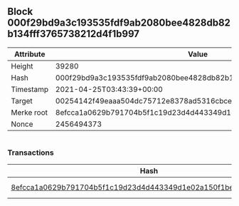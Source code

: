 ## Block 000f29bd9a3c193535fdf9ab2080bee4828db82b134fff3765738212d4f1b997

Attribute | Value
--- | ---
Height | 39280
Hash | 000f29bd9a3c193535fdf9ab2080bee4828db82b134fff3765738212d4f1b997
Timestamp | 2021-04-25T03:43:39+00:00
Target | 00254142f49eaaa504dc75712e8378ad5316cbcead634704b3734b6271167cc4
Merke root | 8efcca1a0629b791704b5f1c19d23d4d443349d1e02a150f1be33aaf7ead038f
Nonce | 2456494373

```

```

### Transactions

Hash | Amount
--- | ---
[8efcca1a0629b791704b5f1c19d23d4d443349d1e02a150f1be33aaf7ead038f](8efcca1a0629b791704b5f1c19d23d4d443349d1e02a150f1be33aaf7ead038f.md) | 10.00000000 SKEPTI 
